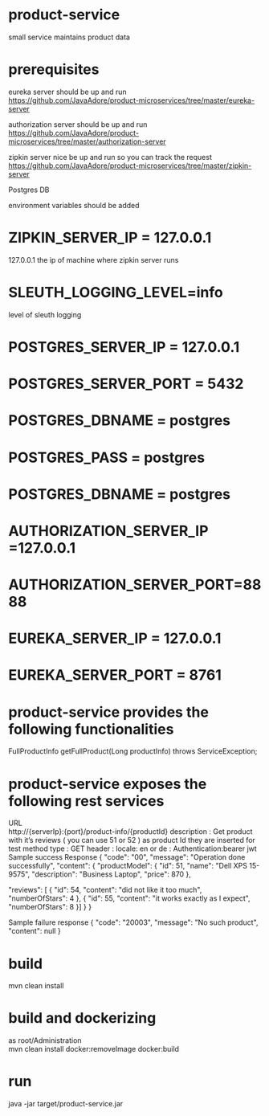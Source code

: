 # product-service
small service maintains product data </br>
 
# prerequisites


eureka server should be up and run<br/>
<a href="https://github.com/JavaAdore/product-microservices/tree/master/eureka-server">https://github.com/JavaAdore/product-microservices/tree/master/eureka-server</a> <br/>

authorization server should be up and run<br/>
<a href="https://github.com/JavaAdore/product-microservices/tree/master/authorization-server">https://github.com/JavaAdore/product-microservices/tree/master/authorization-server</a> <br/>

zipkin server nice be up and run so you can track the request<br/>
<a href="https://github.com/JavaAdore/product-microservices/tree/master/zipkin-server">https://github.com/JavaAdore/product-microservices/tree/master/zipkin-server</a> <br/> 



Postgres DB <br/>
 
 

environment variables should be added

# ZIPKIN_SERVER_IP = 127.0.0.1
127.0.0.1 the ip of machine where zipkin server runs
# SLEUTH_LOGGING_LEVEL=info
level of sleuth logging

 


# POSTGRES_SERVER_IP  					= 127.0.0.1
# POSTGRES_SERVER_PORT					= 5432
# POSTGRES_DBNAME     					= postgres     
# POSTGRES_PASS	      					= postgres
# POSTGRES_DBNAME			 			= postgres 
 
# AUTHORIZATION_SERVER_IP  =127.0.0.1
# AUTHORIZATION_SERVER_PORT=8888

# EUREKA_SERVER_IP      = 127.0.0.1
# EUREKA_SERVER_PORT    = 8761




# product-service provides the following functionalities
 FullProductInfo getFullProduct(Long productInfo) throws ServiceException;
 
# product-service exposes the following rest services

URL<br/>
http://{serverIp}:{port}/product-info/{productId}
description : Get product with it’s reviews ( you can use 51 or 52 ) as product Id they are inserted for test
method type : GET
header      : locale: en or de
            : Authentication:bearer jwt
Sample success Response
{
   "code": "00",
   "message": "Operation done successfully",
   "content": {
   "productModel": {
   "id": 51,
   "name": "Dell XPS 15-9575",
   "description": "Business Laptop",
   "price": 870
},

"reviews": [
				  {
					"id": 54,
					"content": "did not like it too much",
					"numberOfStars": 4
				  },
				  {
					"id": 55,
					"content": "it works exactly as I expect",
					"numberOfStars": 8
					}]
 }
}

Sample failure response
{
     "code": "20003",
     "message": "No such product",
     "content": null
}

 


# build
mvn clean install 

# build and dockerizing
as root/Administration <br/>
mvn clean install docker:removeImage docker:build

# run
java -jar target/product-service.jar
